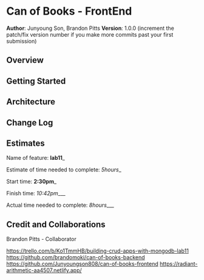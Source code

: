 # Can of Books - FrontEnd

**Author**: Junyoung Son, Brandon Pitts
**Version**: 1.0.0 (increment the patch/fix version number if you make more commits past your first submission)

## Overview
<!-- Provide a high level overview of what this application is and why you are building it, beyond the fact that it's an assignment for this class. (i.e. What's your problem domain?) -->

## Getting Started
<!-- What are the steps that a user must take in order to build this app on their own machine and get it running? -->

## Architecture
<!-- Provide a detailed description of the application design. What technologies (languages, libraries, etc) you're using, and any other relevant design information. -->

## Change Log
<!-- Use this area to document the iterative changes made to your application as each feature is successfully implemented. Use time stamps. Here's an example:

01-01-2001 4:59pm - Application now has a fully-functional express server, with a GET route for the location resource. -->

## Estimates
Name of feature: __lab11___

Estimate of time needed to complete: _5hours__

Start time: __2:30pm___

Finish time: _10:42pm____

Actual time needed to complete: _8hours____

## Credit and Collaborations

Brandon Pitts - Collaborator

https://trello.com/b/Ko1TmmHB/building-crud-apps-with-mongodb-lab11
https://github.com/brandomoki/can-of-books-backend
https://github.com/Junyoungson808/can-of-books-frontend
https://radiant-arithmetic-aa4507.netlify.app/
